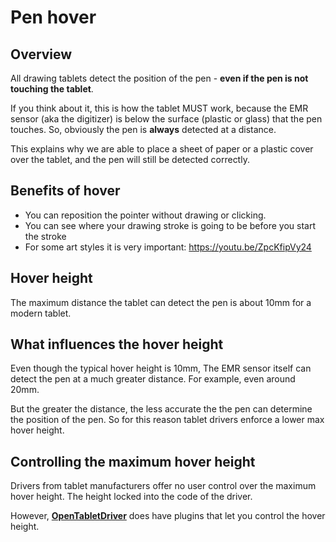 # Pen hover

## Overview&#x20;

All drawing tablets detect the position of the pen - **even if the pen is not touching the tablet**.

If you think about it, this is how the tablet MUST work, because the EMR sensor (aka the digitizer) is below the surface (plastic or glass) that the pen touches. So, obviously the pen is **always** detected at a distance.

This explains why we are able to place a sheet of paper or a plastic cover over the tablet, and the pen will still be detected correctly.&#x20;

## Benefits of hover

* You can reposition the pointer without drawing or clicking.
* You can see where your drawing stroke is going to be before you start the stroke
* For some art styles it is very important: [https://youtu.be/ZpcKfipVy24 ](https://youtu.be/ZpcKfipVy24)

## Hover height

The maximum distance the tablet can detect the pen is about 10mm for a modern tablet.

## What influences the hover height

Even though the typical hover height is 10mm, The EMR sensor itself can detect the pen at a much greater distance. For example, even around 20mm.

But the greater the distance, the less accurate the the pen can determine the position of the pen. So for this reason tablet drivers enforce a lower max hover height.

## Controlling the maximum hover height

Drivers from tablet manufacturers offer no user control over the maximum hover height. The height locked into the code of the driver.

However, [**OpenTabletDriver**](../drivers/opentabletdriver/) does have plugins that let you control the hover height.
